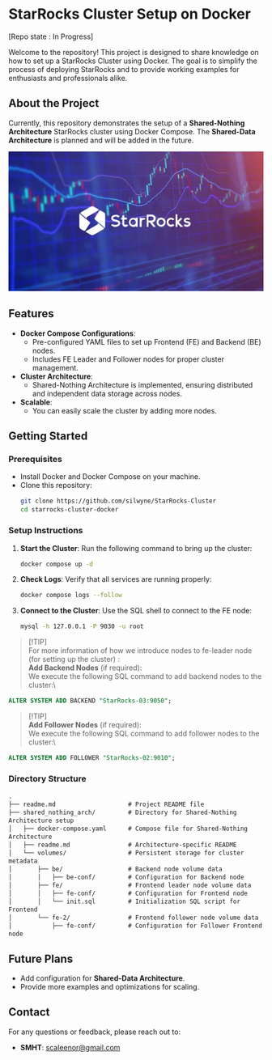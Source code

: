 # StarRocks Cluster Setup on Docker

[Repo state : In Progress]

Welcome to the repository! This project is designed to share knowledge on how to set up a StarRocks Cluster using Docker. The goal is to simplify the process of deploying StarRocks and to provide working examples for enthusiasts and professionals alike.

## About the Project

Currently, this repository demonstrates the setup of a **Shared-Nothing Architecture** StarRocks cluster using Docker Compose. The **Shared-Data Architecture** is planned and will be added in the future.


![starrocks pic](static/starrocks-pic.png)


## Features

- **Docker Compose Configurations**:
    - Pre-configured YAML files to set up Frontend (FE) and Backend (BE) nodes.
    - Includes FE Leader and Follower nodes for proper cluster management.
- **Cluster Architecture**:
    - Shared-Nothing Architecture is implemented, ensuring distributed and independent data storage across nodes.
- **Scalable**:
    - You can easily scale the cluster by adding more nodes.

## Getting Started

### Prerequisites

- Install Docker and Docker Compose on your machine.
- Clone this repository:
  ```bash
  git clone https://github.com/silwyne/StarRocks-Cluster
  cd starrocks-cluster-docker
  ```

### Setup Instructions

1. **Start the Cluster**:
   Run the following command to bring up the cluster:
   ```bash
   docker compose up -d
   ```

2. **Check Logs**:
   Verify that all services are running properly:
   ```bash
   docker compose logs --follow
   ```

3. **Connect to the Cluster**:
   Use the SQL shell to connect to the FE node:
   ```bash
   mysql -h 127.0.0.1 -P 9030 -u root
   ```

>[!TIP] \
> For more information of how we introduce nodes to fe-leader node (for setting up the cluster) : \
> **Add Backend Nodes** (if required): \
> We execute the following SQL command to add backend nodes to the cluster:\
```sql
ALTER SYSTEM ADD BACKEND "StarRocks-03:9050";
```
>[!TIP]\
> **Add Follower Nodes** (if required):\
> We execute the following SQL command to add follower nodes to the cluster:\
```sql
ALTER SYSTEM ADD FOLLOWER "StarRocks-02:9010";
```



### Directory Structure

```
.
├── readme.md                    # Project README file
├── shared_nothing_arch/         # Directory for Shared-Nothing Architecture setup
│   ├── docker-compose.yaml      # Compose file for Shared-Nothing Architecture
│   ├── readme.md                # Architecture-specific README
│   └── volumes/                 # Persistent storage for cluster metadata
│       ├── be/                  # Backend node volume data
│       │   ├── be-conf/         # Configuration for Backend node
│       ├── fe/                  # Frontend leader node volume data
│       │   ├── fe-conf/         # Configuration for Frontend node
│       │   └── init.sql         # Initialization SQL script for Frontend
│       └── fe-2/                # Frontend follower node volume data
│           ├── fe-conf/         # Configuration for Follower Frontend node
```

## Future Plans

- Add configuration for **Shared-Data Architecture**.
- Provide more examples and optimizations for scaling.

## Contact

For any questions or feedback, please reach out to:
- **SMHT**: scaleenor@gmail.com
